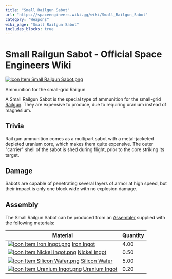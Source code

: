 ```yaml
---
title: "Small Railgun Sabot"
url: "https://spaceengineers.wiki.gg/wiki/Small_Railgun_Sabot"
category: "Weapons"
wiki_page: "Small Railgun Sabot"
includes_blocks: true
---
```


# Small Railgun Sabot - Official Space Engineers Wiki

[![Icon Item Small Railgun Sabot.png](https://spaceengineers.wiki.gg/images/thumb/a/a8/Icon_Item_Small_Railgun_Sabot.png/100px-Icon_Item_Small_Railgun_Sabot.png?267273)](https://spaceengineers.wiki.gg/wiki/File:Icon_Item_Small_Railgun_Sabot.png)

Ammunition for the small-grid Railgun

A Small Railgun Sabot is the special type of ammunition for the small-grid [Railgun](https://spaceengineers.wiki.gg/wiki/Railgun "Railgun"). They are expensive to produce, due to requiring uranium instead of magnesium.

## Trivia

Rail gun ammunition comes as a multipart sabot with a metal-jacketed depleted uranium core, which makes them quite expensive. The outer "carrier" shell of the sabot is shed during flight, prior to the core striking its target.

## Damage

Sabots are capable of penetrating several layers of armor at high speed, but their impact is only one block wide with no explosion damage.

## Assembly

The Small Railgun Sabot can be produced from an [Assembler](https://spaceengineers.wiki.gg/wiki/Assembler "Assembler") supplied with the following materials:

| Material | Quantity |
| --- | --- |
| [![Icon Item Iron Ingot.png](https://spaceengineers.wiki.gg/images/thumb/e/e7/Icon_Item_Iron_Ingot.png/21px-Icon_Item_Iron_Ingot.png?388ec0)](https://spaceengineers.wiki.gg/wiki/Iron_Ingot "Iron Ingot") [Iron Ingot](https://spaceengineers.wiki.gg/wiki/Iron_Ingot "Iron Ingot") | 4.00 |
| [![Icon Item Nickel Ingot.png](https://spaceengineers.wiki.gg/images/thumb/4/4b/Icon_Item_Nickel_Ingot.png/21px-Icon_Item_Nickel_Ingot.png?e67f47)](https://spaceengineers.wiki.gg/wiki/Nickel_Ingot "Nickel Ingot") [Nickel Ingot](https://spaceengineers.wiki.gg/wiki/Nickel_Ingot "Nickel Ingot") | 0.50 |
| [![Icon Item Silicon Wafer.png](https://spaceengineers.wiki.gg/images/thumb/c/cf/Icon_Item_Silicon_Wafer.png/21px-Icon_Item_Silicon_Wafer.png?e4ed69)](https://spaceengineers.wiki.gg/wiki/Silicon_Wafer "Silicon Wafer") [Silicon Wafer](https://spaceengineers.wiki.gg/wiki/Silicon_Wafer "Silicon Wafer") | 5.00 |
| [![Icon Item Uranium Ingot.png](https://spaceengineers.wiki.gg/images/thumb/d/dd/Icon_Item_Uranium_Ingot.png/21px-Icon_Item_Uranium_Ingot.png?750d14)](https://spaceengineers.wiki.gg/wiki/Uranium_Ingot "Uranium Ingot") [Uranium Ingot](https://spaceengineers.wiki.gg/wiki/Uranium_Ingot "Uranium Ingot") | 0.20 |